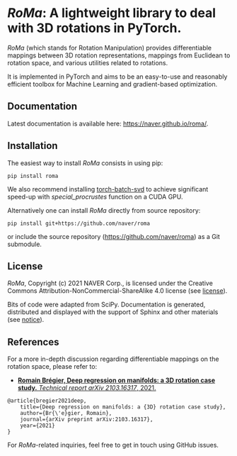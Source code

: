 # *RoMa*: A lightweight library to deal with 3D rotations in PyTorch.

*RoMa* (which stands for Rotation Manipulation) provides differentiable mappings between 3D rotation representations, mappings from Euclidean to rotation space, and various utilities related to rotations.

It is implemented in PyTorch and aims to be an easy-to-use and reasonably efficient toolbox for Machine Learning and gradient-based optimization.

## Documentation
Latest documentation is available here: https://naver.github.io/roma/.

## Installation
The easiest way to install *RoMa* consists in using pip:
```
pip install roma
```
We also recommend installing [torch-batch-svd](https://github.com/KinglittleQ/torch-batch-svd)
to achieve significant speed-up with _special_procrustes_ function on a CUDA GPU.

Alternatively one can install *RoMa* directly from source repository:
```
pip install git+https://github.com/naver/roma
```
or include the source repository (https://github.com/naver/roma) as a Git submodule.

## License
*RoMa*, Copyright (c) 2021 NAVER Corp., is licensed under the Creative Commons Attribution-NonCommercial-ShareAlike 4.0 license (see [license](https://github.com/naver/roma/blob/master/LICENSE)).

Bits of code were adapted from SciPy. Documentation is generated, distributed and displayed with the support of Sphinx and other materials (see [notice](https://github.com/naver/roma/blob/master/NOTICE)).

## References
For a more in-depth discussion regarding differentiable mappings on the rotation space, please refer to:
- [__Romain Brégier, Deep regression on manifolds: a 3D rotation case study.__ _Technical report arXiv 2103.16317_, 2021.](https://arxiv.org/abs/2103.16317)
```
@article{bregier2021deep,
	title={Deep regression on manifolds: a {3D} rotation case study},
	author={Br{\'e}gier, Romain},
	journal={arXiv preprint arXiv:2103.16317},
	year={2021}
}
```

For *RoMa*-related inquiries, feel free to get in touch using GitHub issues.


